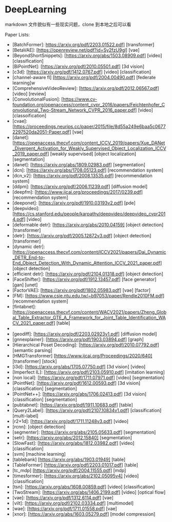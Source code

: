 # DeepLearning

markdown 文件貌似有一些现实问题，clone 到本地之后可以看

Paper Lists:

+ [BatchFormer]: https://arxiv.org/pdf/2203.01522.pdf] [transformer]
+ [BetaVAE]: [https://openreview.net/pdf?id=Sy2fzU9gl] [vae]
+ [BeyondShortSnippets]: [https://arxiv.org/abs/1503.08909.pdf] [video] [classification]
+ [BiPointNet]: [https://arxiv.org/pdf/2010.05501.pdf] [3d vision]
+ [c3d]: [https://arxiv.org/pdf/1412.0767.pdf] [video] [classification]
+ [channel-aware fl] [https://arxiv.org/pdf/2004.00490.pdf] [federate learning]w
+ [ComprehensiveVideoReview]: [https://arxiv.org/pdf/2012.06567.pdf] [video] [review]
+ [ConvolutionalFusion]: [https://www.cv-foundation.org/openaccess/content_cvpr_2016/papers/Feichtenhofer_Convolutional_Two-Stream_Network_CVPR_2016_paper.pdf] [video] [classoification]
+ [cvae]: [https://proceedings.neurips.cc/paper/2015/file/8d55a249e6baa5c06772297520da2051-Paper.pdf] [vae]
+ [danet]: [https://openaccess.thecvf.com/content_ICCV_2019/papers/Xue_DANet_Divergent_Activation_for_Weakly_Supervised_Object_Localization_ICCV_2019_paper.pdf] [weakly supervised] [object localization] [segmentation] 
+ [danet]: [https://arxiv.org/abs/1809.02983.pdf] [segmentation]
+ [dcn]: [https://arxiv.org/abs/1708.05123.pdf] [recommendation system]
+ [dcn_v2]: [https://arxiv.org/pdf/2008.13535.pdf] [recommendation system]
+ [ddpm]: [https://arxiv.org/pdf/2006.11239.pdf] [diffusion model]
+ [deepfm]: [https://www.ijcai.org/proceedings/2017/0239.pdf] [recommendation system]
+ [deeponet]: [https://arxiv.org/pdf/1910.03193v2.pdf] [pde]
+ [deepvideo]: [https://cs.stanford.edu/people/karpathy/deepvideo/deepvideo_cvpr2014.pdf] [video]
+ [deformable detr]: [https://arxiv.org/abs/2010.04159] [object detection] [transformer]
+ [detr]: [https://arxiv.org/pdf/2005.12872v3.pdf] [object detection] [transformer]
+ [dynamic detr]: [https://openaccess.thecvf.com/content/ICCV2021/papers/Dai_Dynamic_DETR_End-to-End_Object_Detection_With_Dynamic_Attention_ICCV_2021_paper.pdf] [object detection]
+ [efficient detr]: [https://arxiv.org/pdf/2104.01318.pdf] [object detection]
+ [FaceShifter]: [https://arxiv.org/pdf/1912.13457.pdf] [face generator] [gan] [unet]
+ [FactorVAE]: [https://arxiv.org/pdf/1802.05983.pdf] [vae] [factor]
+ [FM]: [https://www.csie.ntu.edu.tw/~b97053/paper/Rendle2010FM.pdf] [recommendation system]
+ [fintabnet]: [https://openaccess.thecvf.com/content/WACV2021/papers/Zheng_Global_Table_Extractor_GTE_A_Framework_for_Joint_Table_Identification_WACV_2021_paper.pdf] [table]
+ [fno]: []
+ [geodiff]: [https://arxiv.org/pdf/2203.02923v1.pdf] [diffusion model]
+ [gnnexplainer]: [https://arxiv.org/pdf/1903.03894.pdf] [graph]
+ [Hierarchical Poset Decoding]: [https://arxiv.org/pdf/2010.07792.pdf] [semantic parsing]
+ [HMGTransformer] [https://www.ijcai.org/Proceedings/2020/640] [transformer] [stock]
+ [i3d]: [https://arxiv.org/abs/1705.07750.pdf] [3d vision] [video]
+ [Imperfect IL]: [https://arxiv.org/pdf/2103.05910.pdf] [imitation learning]
+ [non local]: [https://arxiv.org/pdf/1711.07971.pdf] [video] [segmentation]
+ [PointNet]: [https://arxiv.org/pdf/1612.00593.pdf] [3d vision] [classification] [segmentation]
+ [PointNet++]: [https://arxiv.org/abs/1706.02413.pdf] [3d vision] [classification] [segmentation]
+ [pubtabnet]: [https://arxiv.org/pdf/1911.10683.pdf] [table]
+ [Query2Label]: [https://arxiv.org/pdf/2107.10834v1.pdf] [classification] [multi-label]
+ [r2+1d]: [https://arxiv.org/pdf/1711.11248v3.pdf] [video] 
+ [rcnn]: [object detection]
+ [segmenter]: [https://arxiv.org/abs/2105.05633.pdf] [segmentation]
+ [setr]: [https://arxiv.org/abs/2012.15840] [segmentation]
+ [SlowFast]: [https://arxiv.org/abs/1812.03982.pdf] [video] [classification]
+ [svm] [machine learning]
+ [tablebank] [https://arxiv.org/abs/1903.01949] [table]
+ [TableFormer] [https://arxiv.org/pdf/2203.01017.pdf] [table]
+ [tc_mdp] [https://arxiv.org/pdf/2004.11555.pdf] [mdp]
+ [timesformer]: [https://arxiv.org/abs/2102.05095v4] [video] [classification]
+ [tsn]: [https://arxiv.org/abs/1608.00859.pdf] [video] [classification]
+ [TwoStream]: [https://arxiv.org/abs/1406.2199.pdf] [video] [optical flow]
+ [vae]: [https://arxiv.org/pdf/1312.6114.pdf] [vae]
+ [vilt]: [https://arxiv.org/pdf/2102.03334.pdf] [multimodel]
+ [wae]: [https://arxiv.org/pdf/1711.01558.pdf] [vae]
+ [xnor]: [https://arxiv.org/abs/1603.05279.pdf] [model compression]

